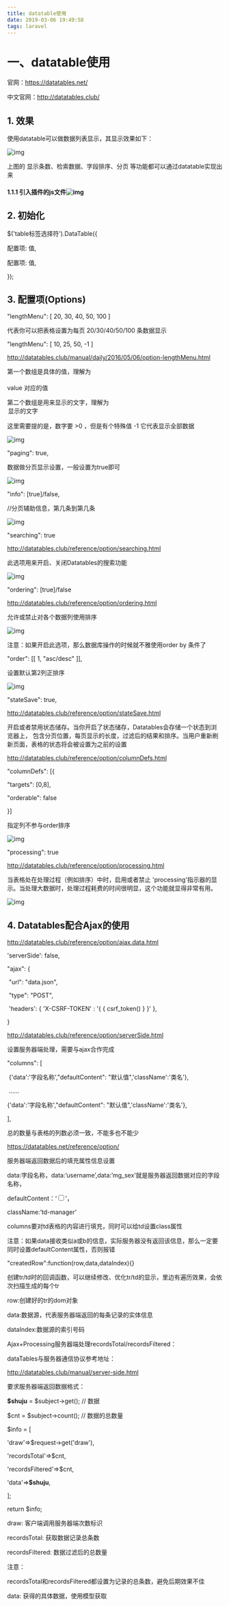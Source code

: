 ```yaml
---
title: datatable使用
date: 2019-03-06 19:49:58
tags: laravel
---
```

# 一、datatable使用

官网：<https://datatables.net/>

中文官网：<http://datatables.club/>

## 1. 效果
<!-- more -->
使用datatable可以做数据列表显示，其显示效果如下：

![img](wpsFB5D.tmp.jpg)

上图的 显示条数、检索数据、字段排序、分页 等功能都可以通过datatable实现出来

#### 1.1.1 引入插件的js文件![img](wpsFB5E.tmp.jpg)

 

## 2. 初始化

$('table标签选择符').DataTable({

   配置项: 值,

   配置项: 值,

});

 

 

## 3. 配置项(Options)

"lengthMenu": [ 20, 30, 40, 50, 100 ]

代表你可以把表格设置为每页 20/30/40/50/100 条数据显示

"lengthMenu": [ 10, 25, 50, -1 ]

<http://datatables.club/manual/daily/2016/05/06/option-lengthMenu.html>

第一个数组是具体的值，理解为 <option value=""></option> value 对应的值

第二个数组是用来显示的文字，理解为 <option value="">显示的文字</option>

这里需要提的是，数字要 >0 ，但是有个特殊值 -1 它代表显示全部数据

![img](wpsFB5F.tmp.jpg) 

 

 

"paging": true,

数据做分页显示设置，一般设置为true即可

![img](wpsFB60.tmp.jpg) 

 

 

"info":     [true]/false,	

//分页辅助信息，第几条到第几条

![img](wpsFB61.tmp.jpg) 

 

 

 

"searching": true

<http://datatables.club/reference/option/searching.html>

此选项用来开启、关闭Datatables的搜索功能

![img](wpsFB62.tmp.jpg) 

 

 

"ordering": [true]/false

http://datatables.club/reference/option/ordering.html

允许或禁止对各个数据列使用排序

![img](wpsFB63.tmp.jpg) 

注意：如果开启此选项，那么数据库操作的时候就不雅使用order by 条件了

 

 

 

"order": [[ 1, "asc/desc" ]],

设置默认第2列正排序

![img](wpsFB73.tmp.jpg) 

 

 

"stateSave": true,

<http://datatables.club/reference/option/stateSave.html>

开启或者禁用状态储存。当你开启了状态储存，Datatables会存储一个状态到浏览器上， 包含分页位置，每页显示的长度，过滤后的结果和排序。当用户重新刷新页面，表格的状态将会被设置为之前的设置

 

<http://datatables.club/reference/option/columnDefs.html>

"columnDefs": [{

   "targets": [0,8],

   "orderable": false

}]

指定列不参与order排序

![img](wpsFB74.tmp.jpg) 

 

 

"processing": true

<http://datatables.club/reference/option/processing.html>

当表格处在处理过程（例如排序）中时，启用或者禁止 'processing'指示器的显示。当处理大数据时，处理过程耗费的时间很明显，这个功能就显得非常有用。

![img](wpsFB75.tmp.jpg) 

 

## 4. Datatables配合Ajax的使用

<http://datatables.club/reference/option/ajax.data.html>

'serverSide': false,

"ajax": {

​    "url": "data.json",

​    "type": "POST",

​    'headers': { 'X-CSRF-TOKEN' : '{ { csrf_token() } }' },

}

<http://datatables.club/reference/option/serverSide.html>

设置服务器端处理，需要与ajax合作完成

 

"columns": [

​    {'data':'字段名称',"defaultContent": "默认值",'className':'类名'},

​    ......

{'data':'字段名称',"defaultContent": "默认值",'className':'类名'},

],

总的数量与表格的列数必须一致，不能多也不能少

<https://datatables.net/reference/option/>

服务器端返回数据后的填充属性信息设置

data:字段名称，data:’username’,data:’mg_sex’就是服务器返回数据对应的字段名称，

defaultContent：‘<input type=checkbox>’，

className:’td-manager’

columns要对td表格的内容进行填充，同时可以给td设置class属性

注意：如果data接收类似a或b的信息，实际服务器没有返回该信息，那么一定要同时设置defaultContent属性，否则报错

 

 

"createdRow":function(row,data,dataIndex){}

创建tr/td时的回调函数，可以继续修改、优化tr/td的显示，里边有遍历效果，会依次扫描生成的每个tr

row:创建好的tr的dom对象

data:数据源，代表服务器端返回的每条记录的实体信息

dataIndex:数据源的索引号码

 

Ajax+Processing服务器端处理recordsTotal/recordsFiltered：

dataTables与服务器通信协议参考地址：

<http://datatables.club/manual/server-side.html>

要求服务器端返回数据格式：

**$shuju** = $subject->get();    // 数据

$cnt   = $subject->count();  // 数据的总数量

$info = [

   'draw'=>$request->get('draw'),

   'recordsTotal'=>$cnt,

   'recordsFiltered'=>$cnt,

   'data'=>**$shuju**,

];

return $info;

draw: 客户端调用服务器端次数标识

recordsTotal: 获取数据记录总条数

recordsFiltered: 数据过滤后的总数量

注意：

​    recordsTotal和recordsFiltered都设置为记录的总条数，避免后期效果不佳

data: 获得的具体数据，使用模型获取

 